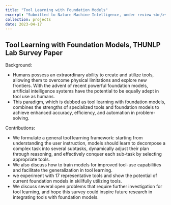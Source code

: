 ```yaml
---
title: "Tool Learning with Foundation Models"
excerpt: "Submitted to Nature Machine Intelligence, under review <br/><img src='/images/QC/tool_learning.pdf'>"
collection: projects
date: 2023-04-17
---
```


## Tool Learning with Foundation Models, THUNLP Lab Survey Paper
Background:

* Humans possess an extraordinary ability to create and utilize tools, allowing them to overcome physical limitations and explore new frontiers. With the advent of recent powerful foundation models, artificial intelligence systems have the potential to be equally adept in tool use as humans.
* This paradigm, which is dubbed as tool learning with foundation models, combines the strengths of specialized tools and foundation models to achieve enhanced accuracy, efficiency, and automation in problem-solving.


Contributions:

* We formulate a general tool learning framework: starting from understanding the user instruction, models should learn to decompose a complex task into several subtasks, dynamically adjust their plan through reasoning, and effectively conquer each sub-task by selecting appropriate tools.
* We also discuss how to train models for improved tool-use capabilities and facilitate the generalization in tool learning.
* we experiment with 17 representative tools and show the potential of current foundation models in skillfully utilizing tools.
* We discuss several open problems that require further investigation for tool learning, and hope this survey could inspire future research in integrating tools with foundation models.
